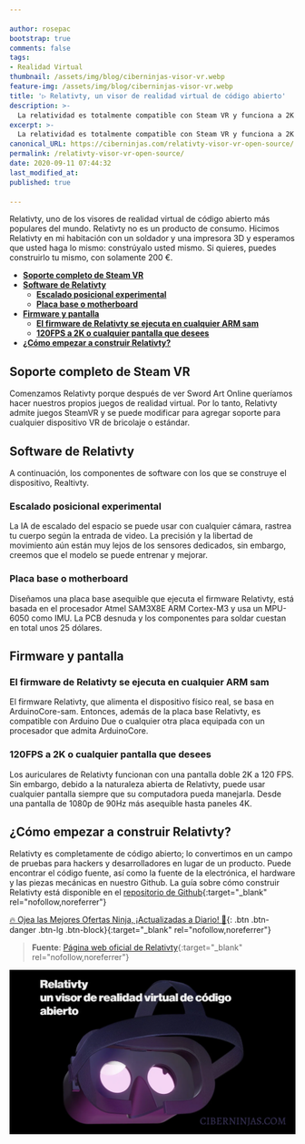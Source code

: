 ```yaml
---

author: rosepac
bootstrap: true
comments: false
tags:
- Realidad Virtual
thumbnail: /assets/img/blog/ciberninjas-visor-vr.webp
feature-img: /assets/img/blog/ciberninjas-visor-vr.webp
title: '▷ Relativty, ‍un visor de realidad virtual de código abierto'
description: >-
  La relatividad es totalmente compatible con Steam VR y funciona a 2K 120FPS. Hicimos Relativity en mi habitación con un soldador y una impresora 3D.
excerpt: >-
  La relatividad es totalmente compatible con Steam VR y funciona a 2K 120FPS. Hicimos Relativity en mi habitación con un soldador y una impresora 3D.
canonical_URL: https://ciberninjas.com/relativty-visor-vr-open-source/
permalink: /relativty-visor-vr-open-source/
date: 2020-09-11 07:44:32
last_modified_at: 
published: true

---
```


Relativty, uno de los visores de realidad virtual de código abierto más populares del mundo. Relativty no es un producto de consumo. Hicimos Relativty en mi habitación con un soldador y una impresora 3D y esperamos que usted haga lo mismo: constrúyalo usted mismo. Si quieres, puedes construirlo tu mismo, con solamente 200 €.

- [**Soporte completo de Steam VR**](#soporte-completo-de-steam-vr)
- [**Software de Relativty**](#software-de-relativty)
  - [**Escalado posicional experimental**](#escalado-posicional-experimental)
  - [**Placa base o motherboard**](#placa-base-o-motherboard)
- [**Firmware y pantalla**](#firmware-y-pantalla)
  - [**El firmware de Relativty se ejecuta en cualquier ARM sam**](#el-firmware-de-relativty-se-ejecuta-en-cualquier-arm-sam)
  - [**120FPS a 2K o cualquier pantalla que desees**](#120fps-a-2k-o-cualquier-pantalla-que-desees)
- [**¿Cómo empezar a construir Relativty?**](#cómo-empezar-a-construir-relativty)

## **Soporte completo de Steam VR**

Comenzamos Relativty porque después de ver Sword Art Online queríamos hacer nuestros propios juegos de realidad virtual. Por lo tanto, Relativty admite juegos SteamVR y se puede modificar para agregar soporte para cualquier dispositivo VR de bricolaje o estándar.

## **Software de Relativty**

A continuación, los componentes de software con los que se construye el dispositivo, Realtivty.

### **Escalado posicional experimental**

La IA de escalado del espacio se puede usar con cualquier cámara, rastrea tu cuerpo según la entrada de video. La precisión y la libertad de movimiento aún están muy lejos de los sensores dedicados, sin embargo, creemos que el modelo se puede entrenar y mejorar.

### **Placa base o motherboard**

Diseñamos una placa base asequible que ejecuta el firmware Relativty, está basada en el procesador Atmel SAM3X8E ARM Cortex-M3 y usa un MPU-6050 como IMU. La PCB desnuda y los componentes para soldar cuestan en total unos 25 dólares.

## **Firmware y pantalla**

### **El firmware de Relativty se ejecuta en cualquier ARM sam**

El firmware Relativty, que alimenta el dispositivo físico real, se basa en ArduinoCore-sam. Entonces, además de la placa base Relativty, es compatible con Arduino Due o cualquier otra placa equipada con un procesador que admita ArduinoCore.

### **120FPS a 2K o cualquier pantalla que desees**

Los auriculares de Relativty funcionan con una pantalla doble 2K a 120 FPS. Sin embargo, debido a la naturaleza abierta de Relativty, puede usar cualquier pantalla siempre que su computadora pueda manejarla. Desde una pantalla de 1080p de 90Hz más asequible hasta paneles 4K.

## **¿Cómo empezar a construir Relativty?**

Relativty es completamente de código abierto; lo convertimos en un campo de pruebas para hackers y desarrolladores en lugar de un producto. Puede encontrar el código fuente, así como la fuente de la electrónica, el hardware y las piezas mecánicas en nuestro Github. La guía sobre cómo construir Relativty está disponible en el [repositorio de Github](https://github.com/relativty/Relativty){:target="_blank" rel="nofollow,noreferrer"}

[🔥 Ojea las Mejores Ofertas Ninja, ¡Actualizadas a Diario! 🎁](https://www.amazon.es/shop/cibercursos){: .btn .btn-danger .btn-lg .btn-block}{:target="_blank" rel="nofollow,noreferrer"}

> **Fuente**: [Página web oficial de Relativty](https://www.relativty.com/ "Página web oficial de Relativty"){:target="_blank" rel="nofollow,noreferrer"}

![Relativty, ‍un visor de realidad virtual de código abierto](/assets/img/blog//ciberninjas-visor-vr.webp "Relativty, ‍un visor de realidad virtual de código abierto")